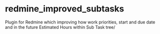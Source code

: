 redmine_improved_subtasks
=========================

Plugin for Redmine which improving how work priorities, start and due date and in the future Estimated Hours within Sub Task tree/
